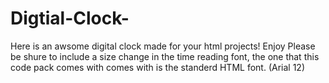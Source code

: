 # Digtial-Clock-
Here is an awsome digital clock made for your html projects! Enjoy 
Please be shure to include a size change in the time reading font, the one that this code pack comes with comes with is the standerd HTML font. (Arial 12)
